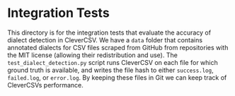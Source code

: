 # Integration Tests

This directory is for the integration tests that evaluate the accuracy of 
dialect detection in CleverCSV. We have a ``data`` folder that contains 
annotated dialects for CSV files scraped from GitHub from repositories with 
the MIT license (allowing their redistribution and use). The 
``test_dialect_detection.py`` script runs CleverCSV on each file for which 
ground truth is available, and writes the file hash to either ``success.log``, 
``failed.log``, or ``error.log``. By keeping these files in Git we can keep 
track of CleverCSVs performance.
